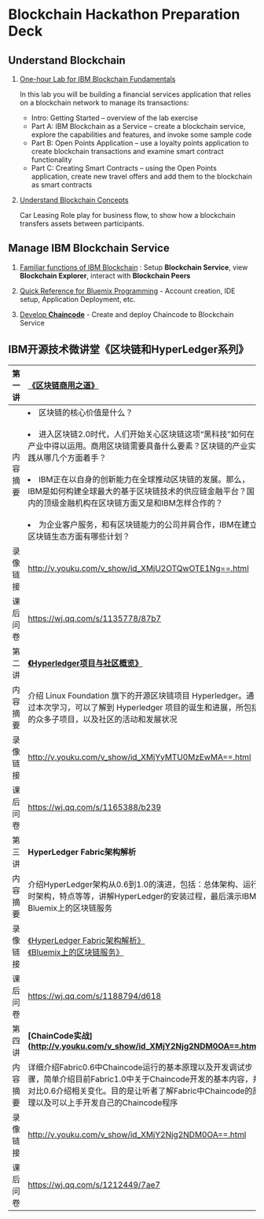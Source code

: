 # Blockchain Hackathon Preparation Deck

## Understand Blockchain 

1. [One-hour Lab for IBM Blockchain Fundamentals](try-on-Bluemix/BlockchainFundamentalsLabHandoutGithub.pdf)

    In this lab you will be building a financial services application that relies on a blockchain network to manage its transactions:
    * Intro: Getting Started – overview of the lab exercise
    * Part A: IBM Blockchain as a Service – create a blockchain service, explore the capabilities and features, and invoke some sample code
    * Part B: Open Points Application – use a loyalty points application to create blockchain transactions and examine smart contract functionality
    * Part C: Creating Smart Contracts – using the Open Points application, create new travel offers and add them to the blockchain as smart contracts
    
2. [Understand Blockchain Concepts](try-on-Bluemix/Lab1%20-%20Blockchain%20Explained.pdf) 

    Car Leasing Role play for business flow, to show how a blockchain transfers assets between participants.

## Manage IBM Blockchain Service

1. [Familiar functions of IBM Blockchain](try-on-Bluemix/Lab1%20-%20Blockchain%20Explored.pdf) : Setup **Blockchain Service**, view **Blockchain Explorer**, interact with **Blockchain Peers**

2. [Quick Reference for Bluemix Programming](try-on-Bluemix/Blockchain%20Programming%20Quick%20Reference) - Account creation, IDE setup, Application Deployment, etc.

3. [Develop **Chaincode**](try-on-Bluemix/Lab3%20-%20Blockchain%20Unchained) - Create and deploy Chaincode to Blockchain Service


## IBM开源技术微讲堂《区块链和HyperLedger系列》

| 第一讲 |**[《区块链商用之道》](http://v.youku.com/v_show/id_XMjU2OTQwOTE1Ng==.html)** |
|---  |:----------------|
|内容摘要|<li>区块链的核心价值是什么？</li></br><li>进入区块链2.0时代，人们开始关心区块链这项“黑科技”如何在产业中得以运用。商用区块链需要具备什么要素？区块链的产业实践从哪几个方面着手？</li></br><li>IBM正在以自身的创新能力在全球推动区块链的发展。那么，IBM是如何构建全球最大的基于区块链技术的供应链金融平台？国内的顶级金融机构在区块链方面又是和IBM怎样合作的？</li></br><li>为企业客户服务，和有区块链能力的公司并肩合作，IBM在建立区块链生态方面有哪些计划？</li> |
|录像链接|http://v.youku.com/v_show/id_XMjU2OTQwOTE1Ng==.html|
|课后问卷|https://wj.qq.com/s/1135778/87b7|
| 第二讲 | **[《Hyperledger项目与社区概览》](http://v.youku.com/v_show/id_XMjYyMTU0MzEwMA==.html)** |
|内容摘要|介绍 Linux Foundation 旗下的开源区块链项目 Hyperledger。通过本次学习，可以了解到 Hyperledger 项目的诞生和进展，所包括的众多子项目，以及社区的活动和发展状况|
|录像链接| http://v.youku.com/v_show/id_XMjYyMTU0MzEwMA==.html|
|课后问卷| https://wj.qq.com/s/1165388/b239 |
| 第三讲| **HyperLedger Fabric架构解析** |
|内容摘要|介绍HyperLedger架构从0.6到1.0的演进，包括：总体架构、运行时架构，特点等等，讲解HyperLedger的安装过程，最后演示IBM Bluemix上的区块链服务|
|录像链接| [《HyperLedger Fabric架构解析》](http://v.youku.com/v_show/id_XMjY1MTAxNjY0NA==.html) </br> [《Bluemix上的区块链服务》](http://v.youku.com/v_show/id_XMjY1MTIzODk0NA==.html)|
|课后问卷| https://wj.qq.com/s/1188794/d618 |
| 第四讲 | **[ChainCode实战](http://v.youku.com/v_show/id_XMjY2Njg2NDM0OA==.html]** |
|内容摘要|详细介绍Fabric0.6中Chaincode运行的基本原理以及开发调试步骤，简单介绍目前Fabric1.0中关于Chaincode开发的基本内容，并对比0.6介绍相关变化。目的是让听者了解Fabric中Chaincode的原理以及可以上手开发自己的Chaincode程序| 
| 录像链接 |http://v.youku.com/v_show/id_XMjY2Njg2NDM0OA==.html |
| 课后问卷| https://wj.qq.com/s/1212449/7ae7 |
